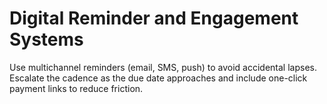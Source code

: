# Digital Reminder and Engagement Systems

Use multichannel reminders (email, SMS, push) to avoid accidental lapses. Escalate the cadence as the due date approaches and include one-click payment links to reduce friction.
